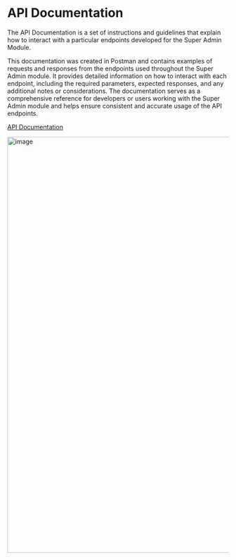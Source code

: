 # API Documentation

The API Documentation is a set of instructions and guidelines that explain how to interact with a particular endpoints developed for the Super Admin Module.

This documentation was created in Postman and contains examples of requests and responses from the endpoints used throughout the Super Admin module. It provides detailed information on how to interact with each endpoint, including the required parameters, expected responses, and any additional notes or considerations. The documentation serves as a comprehensive reference for developers or users working with the Super Admin module and helps ensure consistent and accurate usage of the API endpoints.

[API Documentation](https://documenter.getpostman.com/view/24797873/2s93sabtXU)

<img width="946" alt="image" src="https://github.com/IvanDLar/MOVU-Docs/assets/90577455/2f4a4081-d713-4de8-ad87-1a7e8dfa8018">


